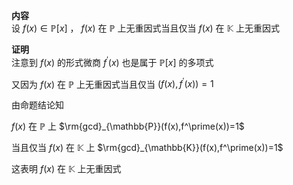 **内容**  
设 $f(x)\in\mathbb{P}[x]$ ， $f(x)$ 在 $\mathbb{P}$ 上无重因式当且仅当 $f(x)$ 在 $\mathbb{K}$ 上无重因式  
  
**证明**  
注意到 $f(x)$ 的形式微商 $f^\prime(x)$ 也是属于 $\mathbb{P}[x]$ 的多项式  
  
又因为 $f(x)$ 在 $\mathbb{P}$ 上无重因式当且仅当 $(f(x),f^\prime(x))=1$  
  
由命题结论知  
  
$f(x)$ 在 $\mathbb{P}$ 上 $\rm{gcd}_{\mathbb{P}}(f(x),f^\prime(x))=1$  
  
当且仅当 $f(x)$ 在 $\mathbb{K}$ 上 $\rm{gcd}_{\mathbb{K}}(f(x),f^\prime(x))=1$  
  
这表明 $f(x)$ 在 $\mathbb{K}$ 上无重因式  
